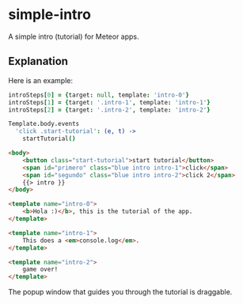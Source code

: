 simple-intro
============
A simple intro (tutorial) for Meteor apps.

Explanation
-----------
Here is an example:

```coffee
introSteps[0] = {target: null, template: 'intro-0'}
introSteps[1] = {target: '.intro-1', template: 'intro-1'}
introSteps[2] = {target: '.intro-2', template: 'intro-2'}

Template.body.events
  'click .start-tutorial': (e, t) ->
    startTutorial()
```

```html
<body>
    <button class="start-tutorial">start tutorial</button>
    <span id="primero" class="blue intro intro-1">click</span>
    <span id="segundo" class="blue intro intro-2">click 2</span>
    {{> intro }}
</body>

<template name="intro-0">
    <b>Hola :)</b>, this is the tutorial of the app.
</template>

<template name="intro-1">
    This does a <em>console.log</em>.
</template>

<template name="intro-2">
    game over!
</template>
```

The popup window that guides you through the tutorial is draggable.